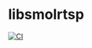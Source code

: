 # libsmolrtsp
[![CI](https://github.com/Hirrolot/libsmolrtsp/workflows/C/C++%20CI/badge.svg)](https://github.com/Hirrolot/libsmolrtsp/actions)
